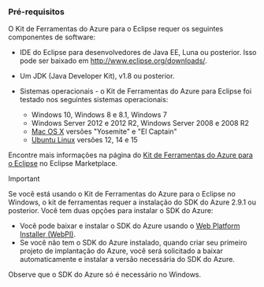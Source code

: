 ### Pré-requisitos
O Kit de Ferramentas do Azure para o Eclipse requer os seguintes componentes de software:

* IDE do Eclipse para desenvolvedores de Java EE, Luna ou posterior. Isso pode ser baixado em <http://www.eclipse.org/downloads/>.
* Um JDK (Java Developer Kit), v1.8 ou posterior.
* Sistemas operacionais - o Kit de Ferramentas do Azure para Eclipse foi testado nos seguintes sistemas operacionais:
  
  * Windows 10, Windows 8 e 8.1, Windows 7
  * Windows Server 2012 e 2012 R2, Windows Server 2008 e 2008 R2
  * [Mac OS X](http://www.apple.com/osx) versões "Yosemite" e "El Captain"
  * [Ubuntu Linux](http://www.ubuntu.com) versões 12, 14 e 15

Encontre mais informações na página do [Kit de Ferramentas do Azure para o Eclipse](http://marketplace.eclipse.org/content/azure-toolkit-eclipse) no Eclipse Marketplace.

> [!IMPORTANT]
> Se você está usando o Kit de Ferramentas do Azure para o Eclipse no Windows, o kit de ferramentas requer a instalação do SDK do Azure 2.9.1 ou posterior. Você tem duas opções para instalar o SDK do Azure:
> 
> * Você pode baixar e instalar o SDK do Azure usando o [Web Platform Installer (WebPI)](http://go.microsoft.com/fwlink/?LinkID=252838).
> * Se você não tem o SDK do Azure instalado, quando criar seu primeiro projeto de implantação do Azure, você será solicitado a baixar automaticamente e instalar a versão necessária do SDK do Azure.
> 
> Observe que o SDK do Azure só é necessário no Windows.
> 
> 

<!---HONumber=AcomDC_0706_2016-->